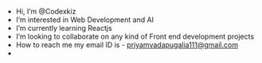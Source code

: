 -  Hi, I’m @Codexkiz
-  I’m interested in Web Development and AI
-  I’m currently learning Reactjs
-  I’m looking to collaborate on any kind of Front end development projects 
-  How to reach me my email ID is - priyamvadapugalia111@gmail.com
- 

<!---
Codexkiz/Codexkiz is a ✨ special ✨ repository because its `README.md` (this file) appears on your GitHub profile.
You can click the Preview link to take a look at your changes.
--->
